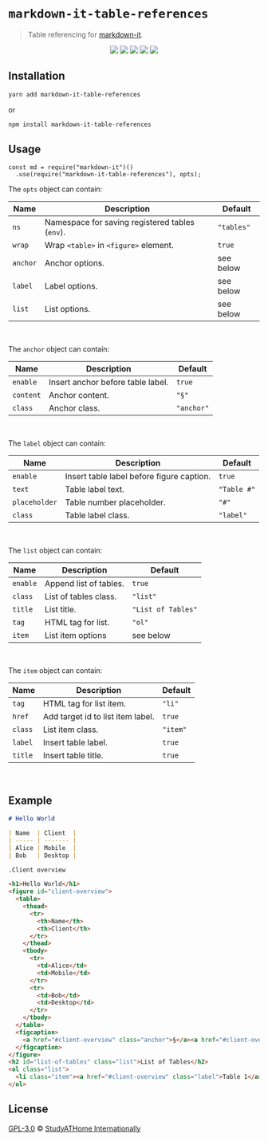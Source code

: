 # `markdown-it-table-references`

> Table referencing for [markdown-it](https://github.com/markdown-it/markdown-it).

<div>
  <p align="center">
    <img src="https://raw.githubusercontent.com/studyathome-internationally/markdown-it-plugins/master/packages/markdown-it-table-references/coverage/badge-branches.svg">
    <img src="https://raw.githubusercontent.com/studyathome-internationally/markdown-it-plugins/master/packages/markdown-it-table-references/coverage/badge-functions.svg">
    <img src="https://raw.githubusercontent.com/studyathome-internationally/markdown-it-plugins/master/packages/markdown-it-table-references/coverage/badge-lines.svg">
    <img src="https://raw.githubusercontent.com/studyathome-internationally/markdown-it-plugins/master/packages/markdown-it-table-references/coverage/badge-statements.svg">
    <a href="https://raw.githubusercontent.com/studyathome-internationally/markdown-it-plugins/master/packages/markdown-it-table-references/LICENSE" target="_blank">
      <img src="https://badgen.net/github/license/studyathome-internationally/markdown-it-plugins">
    </a>
  </p>
</div>

## Installation

```sh
yarn add markdown-it-table-references
```

or

```sh
npm install markdown-it-table-references
```

## Usage

```
const md = require("markdown-it")()
  .use(require("markdown-it-table-references"), opts);
```

<!-- See a [demo as JSFiddle](https://jsfiddle.net/sbhfd0tg/3/). -->

The `opts` object can contain:

| Name     | Description                                     | Default    |
| -------- | ----------------------------------------------- | ---------- |
| `ns`     | Namespace for saving registered tables (`env`). | `"tables"` |
| `wrap`   | Wrap `<table>` in `<figure>` element.           | `true`     |
| `anchor` | Anchor options.                                 | see below  |
| `label`  | Label options.                                  | see below  |
| `list`   | List options.                                   | see below  |

<br/>

The `anchor` object can contain:

| Name      | Description                       | Default    |
| --------- | --------------------------------- | ---------- |
| `enable`  | Insert anchor before table label. | `true`     |
| `content` | Anchor content.                   | `"§"`      |
| `class`   | Anchor class.                     | `"anchor"` |

<br/>

The `label` object can contain:

| Name          | Description                               | Default     |
| ------------- | ----------------------------------------- | ----------- |
| `enable`      | Insert table label before figure caption. | `true`      |
| `text`        | Table label text.                         | `"Table #"` |
| `placeholder` | Table number placeholder.                 | `"#"`       |
| `class`       | Table label class.                        | `"label"`   |

<br/>

The `list` object can contain:

| Name     | Description            | Default            |
| -------- | ---------------------- | ------------------ |
| `enable` | Append list of tables. | `true`             |
| `class`  | List of tables class.  | `"list"`           |
| `title`  | List title.            | `"List of Tables"` |
| `tag`    | HTML tag for list.     | `"ol"`             |
| `item`   | List item options      | see below          |

<br/>

The `item` object can contain:

| Name    | Description                       | Default  |
| ------- | --------------------------------- | -------- |
| `tag`   | HTML tag for list item.           | `"li"`   |
| `href`  | Add target id to list item label. | `true`   |
| `class` | List item class.                  | `"item"` |
| `label` | Insert table label.               | `true`   |
| `title` | Insert table title.               | `true`   |

<br/>

## Example

```md
# Hello World

| Name  | Client  |
| ----- | ------- |
| Alice | Mobile  |
| Bob   | Desktop |

.Client overview
```

```html
<h1>Hello World</h1>
<figure id="client-overview">
  <table>
    <thead>
      <tr>
        <th>Name</th>
        <th>Client</th>
      </tr>
    </thead>
    <tbody>
      <tr>
        <td>Alice</td>
        <td>Mobile</td>
      </tr>
      <tr>
        <td>Bob</td>
        <td>Desktop</td>
      </tr>
    </tbody>
  </table>
  <figcaption>
    <a href="#client-overview" class="anchor">§</a><a href="#client-overview" class="label">Table 1</a>: Client overview
  </figcaption>
</figure>
<h2 id="list-of-tables" class="list">List of Tables</h2>
<ol class="list">
  <li class="item"><a href="#client-overview" class="label">Table 1</a>: Client overview</li>
</ol>
```

## License

[GPL-3.0](https://github.com/studyathome-internationally/vuepress-plugins/blob/master/LICENSE) &copy; [StudyATHome Internationally](https://github.com/studyathome-internationally/)
